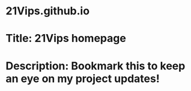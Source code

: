 # 21Vips.github.io
# Title: 21Vips homepage
# Description: Bookmark this to keep an eye on my project updates!
